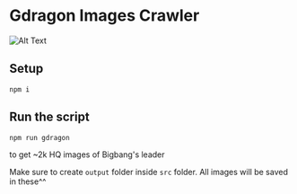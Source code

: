 # Gdragon Images Crawler
![Alt Text](https://66.media.tumblr.com/024fe37d763d0f0544838398323ac294/tumblr_ok9a00YLRy1udetego1_1280.jpg)
## Setup
```
npm i
```
## Run the script
```
npm run gdragon
```
to get ~2k HQ images of Bigbang's leader
 
Make sure to create `output` folder inside `src` folder.
All images will be saved in these^^
